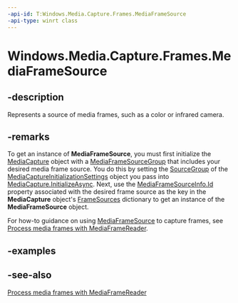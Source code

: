 ```yaml
---
-api-id: T:Windows.Media.Capture.Frames.MediaFrameSource
-api-type: winrt class
---
```


<!-- Class syntax.
public class MediaFrameSource : Windows.Media.Capture.Frames.IMediaFrameSource
-->

# Windows.Media.Capture.Frames.MediaFrameSource

## -description
Represents a source of media frames, such as a color or infrared camera.

## -remarks
To get an instance of **MediaFrameSource**, you must first initialize the [MediaCapture](../windows.media.capture/mediacapture.md) object with a [MediaFrameSourceGroup](mediaframesourcegroup.md) that includes your desired media frame source. You do this by setting the [SourceGroup](../windows.media.capture/mediacaptureinitializationsettings_sourcegroup.md) of the [MediaCaptureInitializationSettings](../windows.media.capture/mediacaptureinitializationsettings.md) object you pass into [MediaCapture.InitializeAsync](../windows.media.capture/mediacapture_initializeasync_315323248.md). Next, use the [MediaFrameSourceInfo.Id](mediaframesourceinfo_id.md) property associated with the desired frame source as the key in the **MediaCapture** object's [FrameSources](../windows.media.capture/mediacapture_framesources.md) dictionary to get an instance of the **MediaFrameSource** object.

For how-to guidance on using [MediaFrameSource](mediaframesource.md) to capture frames, see [Process media frames with MediaFrameReader](https://msdn.microsoft.com/windows/uwp/audio-video-camera/process-media-frames-with-mediaframereader).

## -examples

## -see-also
[Process media frames with MediaFrameReader](https://msdn.microsoft.com/windows/uwp/audio-video-camera/process-media-frames-with-mediaframereader)